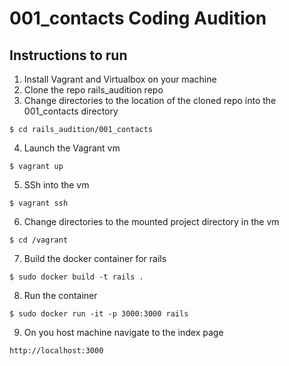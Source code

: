 # 001_contacts Coding Audition

## Instructions to run

1. Install Vagrant and Virtualbox on your machine
2. Clone the repo rails_audition repo
3. Change directories to the location of the cloned repo into the 001_contacts directory
```
$ cd rails_audition/001_contacts
```
4. Launch the Vagrant vm
```
$ vagrant up
```
5. SSh into the vm
```
$ vagrant ssh
```
6. Change directories to the mounted project directory in the vm
```
$ cd /vagrant
```
7. Build the docker container for rails
```
$ sudo docker build -t rails .
```
8. Run the container
```
$ sudo docker run -it -p 3000:3000 rails
```
9. On you host machine navigate to the index page
```
http://localhost:3000
```
